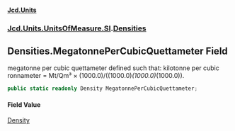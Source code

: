 #### [Jcd.Units](index.md 'index')
### [Jcd.Units.UnitsOfMeasure.SI](Jcd.Units.UnitsOfMeasure.SI.md 'Jcd.Units.UnitsOfMeasure.SI').[Densities](Densities.md 'Jcd.Units.UnitsOfMeasure.SI.Densities')

## Densities.MegatonnePerCubicQuettameter Field

megatonne per cubic quettameter defined such that: kilotonne per cubic ronnameter = Mt/Qm³ × (1000.0)/((1000.0)*(1000.0)*(1000.0)).

```csharp
public static readonly Density MegatonnePerCubicQuettameter;
```

#### Field Value
[Density](Density.md 'Jcd.Units.UnitTypes.Density')